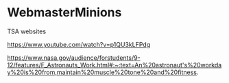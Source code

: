 # WebmasterMinions
TSA websites

https://www.youtube.com/watch?v=p1QU3kLFPdg

https://www.nasa.gov/audience/forstudents/9-12/features/F_Astronauts_Work.html#:~:text=An%20astronaut's%20workday%20is%20from,maintain%20muscle%20tone%20and%20fitness.

